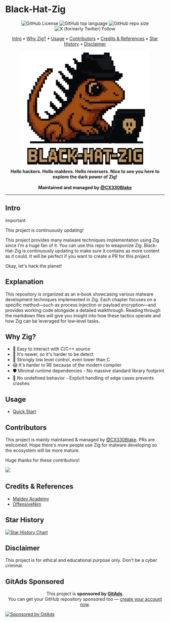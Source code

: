 # Black-Hat-Zig

<p align="center">
  <img alt="GitHub License" src="https://img.shields.io/github/license/CX330Blake/black-hat-zig">
  <img alt="GitHub top language" src="https://img.shields.io/github/languages/top/cx330blake/black-hat-zig">
  <img alt="GitHub repo size" src="https://img.shields.io/github/repo-size/cx330blake/black-hat-zig">
  <img alt="X (formerly Twitter) Follow" src="https://img.shields.io/twitter/follow/CX330Blake">
</p>

<p align="center">
  <a href="#intro">Intro</a> •
  <a href="#why-zig">Why Zig?</a> •
  <a href="#usage">Usage</a> •
  <a href="#contributors">Contributors</a> •
  <a href="#credits--references">Credits & References</a> •
  <a href="#star-history">Star History</a> •
  <a href="#disclaimer">Disclaimer</a>
</p>

<p height="350px" align="center">
  <img src="./Black-Hat-Zig.png">
  <br/>
  <b>Hello hackers. Hello maldevs. Hello reversers. Nice to see you here to explore the dark power of Zig!</b><br/><br/>
  <b>Maintained and managed by <a href="https://github.com/cx330blake">@CX330Blake</a></b>
</p>

---

## Intro

> [!IMPORTANT]
> This project is continuously updating!

This project provides many malware techniques implementation using Zig since I'm a huge fan of it. You can use this repo to weaponize Zig. Black-Hat-Zig is continuously updating to make sure it contains as more content as it could. It will be perfect if you want to create a PR for this project.

Okay, let's hack the planet!

## Explanation

This repository is organized as an e‑book showcasing various malware
development techniques implemented in Zig. Each chapter focuses on a specific
method—such as process injection or payload encryption—and provides working code
alongside a detailed walkthrough. Reading through the markdown files will give
you insight into how these tactics operate and how Zig can be leveraged for
low‑level tasks.

## Why Zig?

- 🤝 Easy to interact with C/C++ source
- 🔎 It's newer, so it's harder to be detect
- 💪 Strongly low level control, even lower than C
- 😱 It's harder to RE because of the modern compiler
- 🛡️ Minimal runtime dependencies - No massive standard library footprint
- 🎯 No undefined behavior - Explicit handling of edge cases prevents crashes

## Usage

- [Quick Start](https://black-hat-zig.cx330.tw)

## Contributors

This project is mainly maintained & managed by [@CX330Blake](https://github.com/CX330Blake). PRs are welcomed. Hope there's more people use Zig for malware developing so the ecosystem will be more mature.

Huge thanks for these contributors!

<a href="https://github.com/CX330Blake/black-hat-zig/graphs/contributors">
  <img src="https://contrib.rocks/image?repo=CX330Blake/black-hat-zig" />
</a>

## Credits & References

- [Maldev Academy](https://maldevacademy.com/)
- [OffensiveNim](https://github.com/byt3bl33d3r/OffensiveNim)

## Star History

[![Star History Chart](https://api.star-history.com/svg?repos=CX330blake/black-hat-zig&type=Date)](https://www.star-history.com/#CX330blake/black-hat-zig&Date)

## Disclaimer

This project is for ethical and educational purpose only. Don't be a cyber criminal.


<!-- GitAds-Verify: SYUFFUKR39H8T8MYYOIUKQ5AFB1O8AQ9 -->

## GitAds Sponsored

<p align="center">
  This project is <strong>sponsored by <a href="https://docs.gitads.dev/docs/getting-started/publishers">GitAds</a></strong>.<br>
  You can get your GitHub repository sponsored too — <a href="https://docs.gitads.dev/docs/getting-started/publishers">create your account now</a>.
</p>

[![Sponsored by GitAds](https://gitads.dev/v1/ad-serve?source=cx330blake/black-hat-zig@github)](https://gitads.dev/v1/ad-track?source=cx330blake/black-hat-zig@github)

